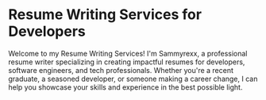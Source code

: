 # Resume Writing Services for Developers

Welcome to my Resume Writing Services! I'm Sammyrexx, a professional resume writer specializing in creating impactful resumes for developers, software engineers, and tech professionals. Whether you're a recent graduate, a seasoned developer, or someone making a career change, I can help you showcase your skills and experience in the best possible light.
